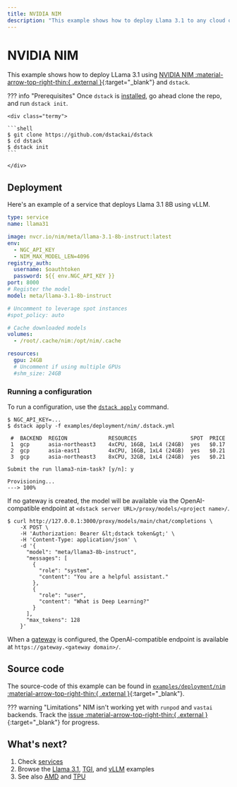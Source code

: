 ```yaml
---
title: NVIDIA NIM
description: "This example shows how to deploy Llama 3.1 to any cloud or on-premises environment using NVIDIA NIM and dstack."
---
```


# NVIDIA NIM 

This example shows how to deploy LLama 3.1 using [NVIDIA NIM :material-arrow-top-right-thin:{ .external }](https://docs.nvidia.com/nim/large-language-models/latest/getting-started.html){:target="_blank"} and `dstack`.

??? info "Prerequisites"
    Once `dstack` is [installed](https://dstack.ai/docs/installation), go ahead clone the repo, and run `dstack init`.

    <div class="termy">
 
    ```shell
    $ git clone https://github.com/dstackai/dstack
    $ cd dstack
    $ dstack init
    ```
 
    </div>

## Deployment

Here's an example of a service that deploys Llama 3.1 8B using vLLM.

<div editor-title="examples/deployment/nim/.dstack.yml">

```yaml
type: service
name: llama31

image: nvcr.io/nim/meta/llama-3.1-8b-instruct:latest
env:
  - NGC_API_KEY
  - NIM_MAX_MODEL_LEN=4096
registry_auth:
  username: $oauthtoken
  password: ${{ env.NGC_API_KEY }}
port: 8000
# Register the model
model: meta/llama-3.1-8b-instruct

# Uncomment to leverage spot instances
#spot_policy: auto

# Cache downloaded models
volumes:
  - /root/.cache/nim:/opt/nim/.cache

resources:
  gpu: 24GB
  # Uncomment if using multiple GPUs
  #shm_size: 24GB
```
</div>

### Running a configuration

To run a configuration, use the [`dstack apply`](https://dstack.ai/docs/reference/cli/index.md#dstack-apply) command. 

<div class="termy">

```shell
$ NGC_API_KEY=...
$ dstack apply -f examples/deployment/nim/.dstack.yml

 #  BACKEND  REGION             RESOURCES                 SPOT  PRICE       
 1  gcp      asia-northeast3    4xCPU, 16GB, 1xL4 (24GB)  yes   $0.17   
 2  gcp      asia-east1         4xCPU, 16GB, 1xL4 (24GB)  yes   $0.21   
 3  gcp      asia-northeast3    8xCPU, 32GB, 1xL4 (24GB)  yes   $0.21 

Submit the run llama3-nim-task? [y/n]: y

Provisioning...
---> 100%
```
</div>

If no gateway is created, the model will be available via the OpenAI-compatible endpoint 
at `<dstack server URL>/proxy/models/<project name>/`.

<div class="termy">

```shell
$ curl http://127.0.0.1:3000/proxy/models/main/chat/completions \
    -X POST \
    -H 'Authorization: Bearer &lt;dstack token&gt;' \
    -H 'Content-Type: application/json' \
    -d '{
      "model": "meta/llama3-8b-instruct",
      "messages": [
        {
          "role": "system",
          "content": "You are a helpful assistant."
        },
        {
          "role": "user",
          "content": "What is Deep Learning?"
        }
      ],
      "max_tokens": 128
    }'
```

</div>

When a [gateway](https://dstack.ai/docs/concepts/gateways.md) is configured, the OpenAI-compatible endpoint 
is available at `https://gateway.<gateway domain>/`.

## Source code

The source-code of this example can be found in 
[`examples/deployment/nim` :material-arrow-top-right-thin:{ .external }](https://github.com/dstackai/dstack/blob/master/examples/deployment/nim){:target="_blank"}.

??? warning "Limitations"
    NIM isn't working yet with `runpod` and `vastai` backends. 
    Track the [issue :material-arrow-top-right-thin:{ .external }](https://github.com/dstackai/dstack/issues/1535){:target="_blank"} for progress.

## What's next?

1. Check [services](https://dstack.ai/docs/services)
2. Browse the [Llama 3.1](https://dstack.ai/examples/llms/llama31/), [TGI](https://dstack.ai/examples/deployment/tgi/), 
   and [vLLM](https://dstack.ai/examples/deployment/vllm/) examples
3. See also [AMD](https://dstack.ai/examples/accelerators/amd/) and
   [TPU](https://dstack.ai/examples/accelerators/tpu/)
